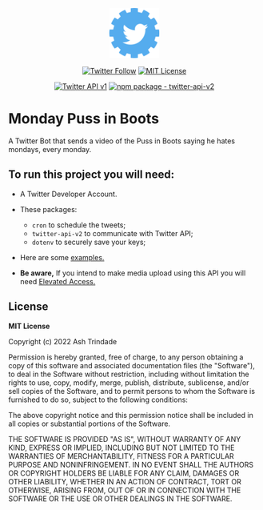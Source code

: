 <p align="center"><img src="./media/twitter-api-logo.png" width="100"></p>
<p align="center">
<a href="https://twitter.com/mondaygato"><img alt="Twitter Follow" src="https://img.shields.io/badge/Twitter-%40mondaygato-blue"></a>
<a href="https://github.com/ashtrindade/monday-puss-in-boots/blob/main/LICENSE.md"><img alt="MIT License" src="https://img.shields.io/github/license/ashtrindade/monday-puss-in-boots"></a>
</p>
<p align="center">
<a href="https://developer.twitter.com/en/docs/twitter-api/v1"><img alt="Twitter API v1" src="https://img.shields.io/endpoint?url=https%3A%2F%2Ftwbadges.glitch.me%2Fbadges%2Fstandard"></a>
<a href="https://www.npmjs.com/package/twitter-api-v2"><img alt="npm package - twitter-api-v2" src="https://img.shields.io/badge/npm--package-twitter--api--v2-orange"></a>
</p>

# Monday Puss in Boots
A Twitter Bot that sends a video of the Puss in Boots saying he hates mondays, every monday.


## To run this project you will need:

- A Twitter Developer Account.
- These packages:

    - `cron` to schedule the tweets;
    - `twitter-api-v2` to communicate with Twitter API;
    - `dotenv` to securely save your keys;

- Here are some <a href="https://github.com/PLhery/node-twitter-api-v2/blob/master/doc/examples.md">examples.</a>
- **Be aware,** If you intend to make media upload using this API you will need <a href="https://developer.twitter.com/en/portal/products/elevated">Elevated Access.</a>


## License
**MIT License**

Copyright (c) 2022 Ash Trindade

Permission is hereby granted, free of charge, to any person obtaining a copy of this software and associated documentation files (the "Software"), to deal in the Software without restriction, including without limitation the rights to use, copy, modify, merge, publish, distribute, sublicense, and/or sell copies of the Software, and to permit persons to whom the Software is furnished to do so, subject to the following conditions:

The above copyright notice and this permission notice shall be included in all copies or substantial portions of the Software.

THE SOFTWARE IS PROVIDED "AS IS", WITHOUT WARRANTY OF ANY KIND, EXPRESS OR IMPLIED, INCLUDING BUT NOT LIMITED TO THE WARRANTIES OF MERCHANTABILITY, FITNESS FOR A PARTICULAR PURPOSE AND NONINFRINGEMENT. IN NO EVENT SHALL THE AUTHORS OR COPYRIGHT HOLDERS BE LIABLE FOR ANY CLAIM, DAMAGES OR OTHER LIABILITY, WHETHER IN AN ACTION OF CONTRACT, TORT OR OTHERWISE, ARISING FROM, OUT OF OR IN CONNECTION WITH THE SOFTWARE OR THE USE OR OTHER DEALINGS IN THE SOFTWARE.

